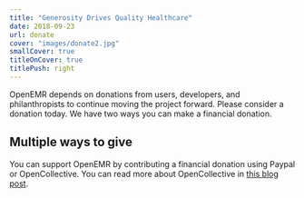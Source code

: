 ```yaml
---
title: "Generosity Drives Quality Healthcare"
date: 2018-09-23
url: donate
cover: "images/donate2.jpg"
smallCover: true
titleOnCover: true
titlePush: right
---
```


OpenEMR depends on donations from users, developers, and philanthropists to
continue moving the project forward. Please consider a donation today. We have
two ways you can make a financial donation.

## Multiple ways to give

You can support OpenEMR by contributing a financial donation using Paypal or OpenCollective. You can read more about OpenCollective in [this blog post](/blog/accepting-donations-on-opencollective).
